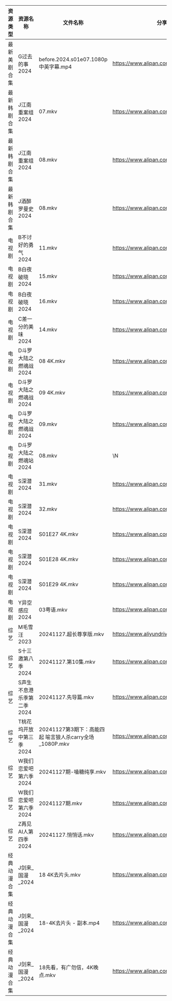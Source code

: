 | 资源类型   | 资源名称            | 文件名称                                     | 分享链接                                      | 更新时间                |
| ------ | --------------- | ---------------------------------------- | ----------------------------------------- | ------------------- |
| 最新美剧合集 | G过去的事2024       | before.2024.s01e07.1080p中英字幕.mp4         | https://www.alipan.com/s/bz2KqfLQeN3      | 2024-11-27 18:05:31 |
| 最新韩剧合集 | J江南重案组2024      | 07.mkv                                   | https://www.alipan.com/s/mT5XgaydgoS      | 2024-11-27 18:05:46 |
| 最新韩剧合集 | J江南重案组2024      | 08.mkv                                   | https://www.alipan.com/s/mT5XgaydgoS      | 2024-11-27 18:05:46 |
| 最新韩剧合集 | J酒醉罗曼史2024      | 08.mkv                                   | https://www.alipan.com/s/NCnyAs2UUuM      | 2024-11-27 00:05:57 |
| 电视剧    | B不讨好的勇气2024     | 11.mkv                                   | https://www.alipan.com/s/AzTyJxUKR5W      | 2024-11-27 21:05:05 |
| 电视剧    | B白夜破晓2024       | 15.mkv                                   | https://www.alipan.com/s/1CH4Gu47Hq3      | 2024-11-27 14:05:12 |
| 电视剧    | B白夜破晓2024       | 16.mkv                                   | https://www.alipan.com/s/1CH4Gu47Hq3      | 2024-11-27 14:05:12 |
| 电视剧    | C差一分的美味2024     | 14.mkv                                   | https://www.alipan.com/s/Giz84ZSJTNi      | 2024-11-27 14:05:18 |
| 电视剧    | D斗罗大陆之燃魂战2024   | 08 4K.mkv                                | https://www.alipan.com/s/WhimePMapd8      | 2024-11-27 21:05:30 |
| 电视剧    | D斗罗大陆之燃魂战2024   | 09 4K.mkv                                | https://www.alipan.com/s/WhimePMapd8      | 2024-11-27 21:05:29 |
| 电视剧    | D斗罗大陆之燃魂战2024   | 09.mkv                                   | https://www.alipan.com/s/WhimePMapd8      | 2024-11-27 21:05:29 |
| 电视剧    | D斗罗大陆之燃魂站2024   | 08.mkv                                   | \N                                        | 2024-11-27 19:05:21 |
| 电视剧    | S深潜2024         | 31.mkv                                   | https://www.alipan.com/s/mKzzNt5BcAW      | 2024-11-27 18:06:26 |
| 电视剧    | S深潜2024         | 32.mkv                                   | https://www.alipan.com/s/mKzzNt5BcAW      | 2024-11-27 18:06:25 |
| 电视剧    | S深潜2024         | S01E27 4K.mkv                            | https://www.alipan.com/s/mKzzNt5BcAW      | 2024-11-27 00:06:25 |
| 电视剧    | S深潜2024         | S01E28 4K.mkv                            | https://www.alipan.com/s/mKzzNt5BcAW      | 2024-11-27 00:06:24 |
| 电视剧    | S深潜2024         | S01E29 4K.mkv                            | https://www.alipan.com/s/mKzzNt5BcAW      | 2024-11-27 00:06:24 |
| 电视剧    | Y异空感应2024       | 03粤语.mkv                                 | https://www.alipan.com/s/2fHPwYhSfPk      | 2024-11-27 21:06:55 |
| 综艺     | M毛雪汪2023        | 20241127.超长尊享版.mkv                       | https://www.aliyundrive.com/s/asPqfgPRqAg | 2024-11-27 14:07:25 |
| 综艺     | S十三邀第八季2024     | 20241127.第10集.mkv                        | https://www.alipan.com/s/YPqjzUm3jpL      | 2024-11-27 21:08:12 |
| 综艺     | S声生不息港乐季第二季2024 | 20241127.先导篇.mkv                         | https://www.alipan.com/s/UNcuH6NR3w3      | 2024-11-27 14:07:59 |
| 综艺     | T桃花坞开放中第三季2024  | 20241127第3期下：高能四起 喻言狼人杀carry全场_1080P.mkv | https://www.alipan.com/s/huxjWHDrNBn      | 2024-11-27 20:08:07 |
| 综艺     | W我们恋爱吧第六季2024   | 20241127期-嗑糖纯享.mkv                       | https://www.alipan.com/s/t2J6m3nj1EP      | 2024-11-27 14:08:10 |
| 综艺     | W我们恋爱吧第六季2024   | 20241127期.mkv                            | https://www.alipan.com/s/t2J6m3nj1EP      | 2024-11-27 14:08:10 |
| 综艺     | Z再见AI人第四季2024   | 20241127.悄悄话.mkv                         | https://www.alipan.com/s/x547zMqipVp      | 2024-11-27 14:08:36 |
| 经典动漫合集 | J剑来_国漫_2024     | 18 4K去片头.mkv                             | https://www.alipan.com/s/ZXDbEYyKrjr      | 2024-11-27 20:05:49 |
| 经典动漫合集 | J剑来_国漫_2024     | 18-4K去片头 - 副本.mp4                        | https://www.alipan.com/s/ZXDbEYyKrjr      | 2024-11-27 20:05:49 |
| 经典动漫合集 | J剑来_国漫_2024     | 18先看，有广勿信，4K晚点.mkv                       | https://www.alipan.com/s/ZXDbEYyKrjr      | 2024-11-27 19:05:47 |
